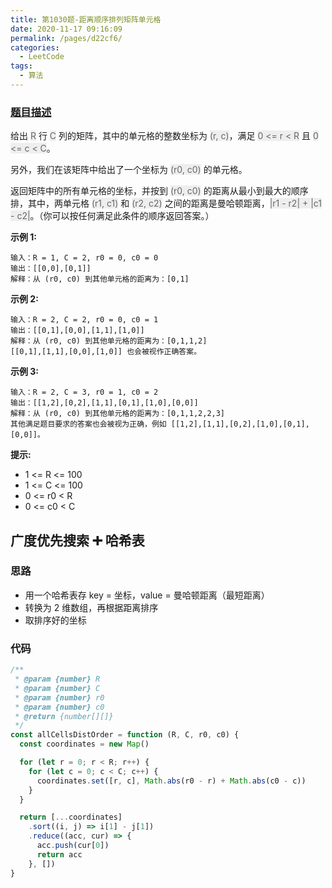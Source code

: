 ```yaml
---
title: 第1030题-距离顺序排列矩阵单元格
date: 2020-11-17 09:16:09
permalink: /pages/d22cf6/
categories:
  - LeetCode
tags:
  - 算法
---
```


### [题目描述](https://leetcode-cn.com/problems/matrix-cells-in-distance-order/)

给出 <font style="background: #eee; color: #666;">R</font> 行 <font style="background: #eee; color: #666;">C</font> 列的矩阵，其中的单元格的整数坐标为 <font style="background: #eee; color: #666;">(r, c)</font>，满足 <font style="background: #eee; color: #666;">0 <= r < R</font> 且 <font style="background: #eee; color: #666;">0 <= c < C</font>。

另外，我们在该矩阵中给出了一个坐标为 <font style="background: #eee; color: #666;">(r0, c0)</font> 的单元格。

返回矩阵中的所有单元格的坐标，并按到 <font style="background: #eee; color: #666;">(r0, c0)</font> 的距离从最小到最大的顺序排，其中，两单元格 <font style="background: #eee; color: #666;">(r1, c1)</font> 和 <font style="background: #eee; color: #666;">(r2, c2)</font> 之间的距离是曼哈顿距离，<font style="background: #eee; color: #666;">|r1 - r2| + |c1 - c2|</font>。（你可以按任何满足此条件的顺序返回答案。）

**示例 1:**

```
输入：R = 1, C = 2, r0 = 0, c0 = 0
输出：[[0,0],[0,1]]
解释：从 (r0, c0) 到其他单元格的距离为：[0,1]
```

<!-- more -->

**示例 2:**

```
输入：R = 2, C = 2, r0 = 0, c0 = 1
输出：[[0,1],[0,0],[1,1],[1,0]]
解释：从 (r0, c0) 到其他单元格的距离为：[0,1,1,2]
[[0,1],[1,1],[0,0],[1,0]] 也会被视作正确答案。
```

**示例 3:**

```
输入：R = 2, C = 3, r0 = 1, c0 = 2
输出：[[1,2],[0,2],[1,1],[0,1],[1,0],[0,0]]
解释：从 (r0, c0) 到其他单元格的距离为：[0,1,1,2,2,3]
其他满足题目要求的答案也会被视为正确，例如 [[1,2],[1,1],[0,2],[1,0],[0,1],[0,0]]。
```

**提示:**

- 1 <= R <= 100
- 1 <= C <= 100
- 0 <= r0 < R
- 0 <= c0 < C

## 广度优先搜索 ➕ 哈希表

### 思路

- 用一个哈希表存 key = 坐标，value = 曼哈顿距离（最短距离）
- 转换为 2 维数组，再根据距离排序
- 取排序好的坐标

### 代码

```JavaScript
/**
 * @param {number} R
 * @param {number} C
 * @param {number} r0
 * @param {number} c0
 * @return {number[][]}
 */
const allCellsDistOrder = function (R, C, r0, c0) {
  const coordinates = new Map()

  for (let r = 0; r < R; r++) {
    for (let c = 0; c < C; c++) {
      coordinates.set([r, c], Math.abs(r0 - r) + Math.abs(c0 - c))
    }
  }

  return [...coordinates]
    .sort((i, j) => i[1] - j[1])
    .reduce((acc, cur) => {
      acc.push(cur[0])
      return acc
    }, [])
}
```
